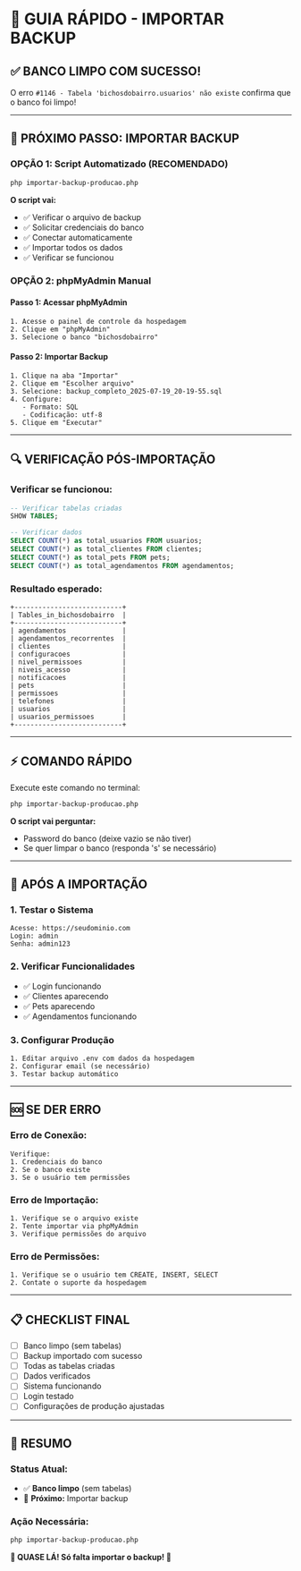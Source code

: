 # 🚀 GUIA RÁPIDO - IMPORTAR BACKUP

## ✅ **BANCO LIMPO COM SUCESSO!**

O erro `#1146 - Tabela 'bichosdobairro.usuarios' não existe` confirma que o banco foi limpo!

---

## 🎯 **PRÓXIMO PASSO: IMPORTAR BACKUP**

### **OPÇÃO 1: Script Automatizado (RECOMENDADO)**

```bash
php importar-backup-producao.php
```

**O script vai:**
- ✅ Verificar o arquivo de backup
- ✅ Solicitar credenciais do banco
- ✅ Conectar automaticamente
- ✅ Importar todos os dados
- ✅ Verificar se funcionou

### **OPÇÃO 2: phpMyAdmin Manual**

#### **Passo 1: Acessar phpMyAdmin**
```
1. Acesse o painel de controle da hospedagem
2. Clique em "phpMyAdmin"
3. Selecione o banco "bichosdobairro"
```

#### **Passo 2: Importar Backup**
```
1. Clique na aba "Importar"
2. Clique em "Escolher arquivo"
3. Selecione: backup_completo_2025-07-19_20-19-55.sql
4. Configure:
   - Formato: SQL
   - Codificação: utf-8
5. Clique em "Executar"
```

---

## 🔍 **VERIFICAÇÃO PÓS-IMPORTAÇÃO**

### **Verificar se funcionou:**
```sql
-- Verificar tabelas criadas
SHOW TABLES;

-- Verificar dados
SELECT COUNT(*) as total_usuarios FROM usuarios;
SELECT COUNT(*) as total_clientes FROM clientes;
SELECT COUNT(*) as total_pets FROM pets;
SELECT COUNT(*) as total_agendamentos FROM agendamentos;
```

### **Resultado esperado:**
```
+---------------------------+
| Tables_in_bichosdobairro  |
+---------------------------+
| agendamentos              |
| agendamentos_recorrentes  |
| clientes                  |
| configuracoes             |
| nivel_permissoes          |
| niveis_acesso             |
| notificacoes              |
| pets                      |
| permissoes                |
| telefones                 |
| usuarios                  |
| usuarios_permissoes       |
+---------------------------+
```

---

## ⚡ **COMANDO RÁPIDO**

Execute este comando no terminal:

```bash
php importar-backup-producao.php
```

**O script vai perguntar:**
- Password do banco (deixe vazio se não tiver)
- Se quer limpar o banco (responda 's' se necessário)

---

## 🎉 **APÓS A IMPORTAÇÃO**

### **1. Testar o Sistema**
```
Acesse: https://seudominio.com
Login: admin
Senha: admin123
```

### **2. Verificar Funcionalidades**
- ✅ Login funcionando
- ✅ Clientes aparecendo
- ✅ Pets aparecendo
- ✅ Agendamentos funcionando

### **3. Configurar Produção**
```
1. Editar arquivo .env com dados da hospedagem
2. Configurar email (se necessário)
3. Testar backup automático
```

---

## 🆘 **SE DER ERRO**

### **Erro de Conexão:**
```
Verifique:
1. Credenciais do banco
2. Se o banco existe
3. Se o usuário tem permissões
```

### **Erro de Importação:**
```
1. Verifique se o arquivo existe
2. Tente importar via phpMyAdmin
3. Verifique permissões do arquivo
```

### **Erro de Permissões:**
```
1. Verifique se o usuário tem CREATE, INSERT, SELECT
2. Contate o suporte da hospedagem
```

---

## 📋 **CHECKLIST FINAL**

- [ ] Banco limpo (sem tabelas)
- [ ] Backup importado com sucesso
- [ ] Todas as tabelas criadas
- [ ] Dados verificados
- [ ] Sistema funcionando
- [ ] Login testado
- [ ] Configurações de produção ajustadas

---

## 🎯 **RESUMO**

### **Status Atual:**
- ✅ **Banco limpo** (sem tabelas)
- 🔄 **Próximo:** Importar backup

### **Ação Necessária:**
```bash
php importar-backup-producao.php
```

**🎉 QUASE LÁ! Só falta importar o backup! 🚀** 